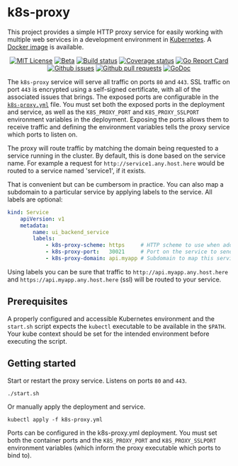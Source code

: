 # k8s-proxy

This project provides a simple HTTP proxy service for easily working with multiple web services in a development environment in [Kubernetes](https://kubernetes.io/). A [Docker image](https://hub.docker.com/r/mkenney/k8s-proxy/) is available.

<p align="center">
	<a href="https://github.com/mkenney/k8s-proxy/blob/master/LICENSE"><img src="https://img.shields.io/github/license/mkenney/k8s-proxy.svg" alt="MIT License"></a>
	<a href="https://github.com/mkenney/software-guides/blob/master/STABILITY-BADGES.md#alpha"><img src="https://img.shields.io/badge/stability-alpha-f4d03f.svg" alt="Beta"></a>
	<a href="https://travis-ci.org/mkenney/k8s-proxy"><img src="https://travis-ci.org/mkenney/k8s-proxy.svg?branch=master" alt="Build status"></a>
	<a href="https://codecov.io/gh/mkenney/k8s-proxy"><img src="https://img.shields.io/codecov/c/github/mkenney/k8s-proxy/master.svg" alt="Coverage status"></a>
	<a href="https://goreportcard.com/report/github.com/mkenney/k8s-proxy"><img src="https://goreportcard.com/badge/github.com/mkenney/k8s-proxy" alt="Go Report Card"></a>
	<a href="https://github.com/mkenney/k8s-proxy/issues"><img src="https://img.shields.io/github/issues-raw/mkenney/k8s-proxy.svg" alt="Github issues"></a>
	<a href="https://github.com/mkenney/k8s-proxy/pulls"><img src="https://img.shields.io/github/issues-pr/mkenney/k8s-proxy.svg" alt="Github pull requests"></a>
	<a href="https://godoc.org/github.com/mkenney/k8s-proxy"><img src="https://godoc.org/github.com/mkenney/k8s-proxy?status.svg" alt="GoDoc"></a>
</p>


The `k8s-proxy` service will serve all traffic on ports `80` and `443`. SSL traffic on port `443` is encrypted using a self-signed certificate, with all of the associated issues that brings. The exposed ports are configurable in the [`k8s-proxy.yml`](https://github.com/mkenney/k8s-proxy/blob/master/k8s-proxy.yml) file. You must set both the exposed ports in the deployment and service, as well as the `K8S_PROXY_PORT` and `K8S_PROXY_SSLPORT` environment variables in the deployment. Exposing the ports allows them to receive traffic and defining the environment variables tells the proxy service which ports to listen on.

The proxy will route traffic by matching the domain being requested to a service running in the cluster. By default, this is done based on the service name. For example a request for `http://service1.any.host.here` would be routed to a service named 'service1', if it exists.

That is convenient but can be cumbersom in practice. You can also map a subdomain to a particular service by applying labels to the service. All labels are optional:
```yaml
kind: Service
    apiVersion: v1
    metadata:
        name: ui_backend_service
        labels:
            - k8s-proxy-scheme: https     # HTTP scheme to use when addressing this service.
            - k8s-proxy-port:   30021     # Port on the service to send traffic to.
            - k8s-proxy-domain: api.myapp # Subdomain to map this service to.
```
Using labels you can be sure that traffic to `http://api.myapp.any.host.here` and `https://api.myapp.any.host.here` (ssl) will be routed to your service.

## Prerequisites

A properly configured and accessible Kubernetes environment and the `start.sh` script expects the `kubectl` executable to be available in the `$PATH`. Your kube context should be set for the intended environment before executing the script.

## Getting started

Start or restart the proxy service. Listens on ports `80` and `443`.
```
./start.sh
```

Or manually apply the deployment and service.
```
kubectl apply -f k8s-proxy.yml
```

Ports can be configured in the k8s-proxy.yml deployment. You must set both the container ports and the `K8S_PROXY_PORT` and `K8S_PROXY_SSLPORT` environment variables (which inform the proxy executable which ports to bind to).
